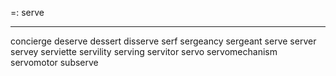 =: serve

---
concierge
deserve
dessert
disserve
serf
sergeancy
sergeant
serve
server
servey
serviette
servility
serving
servitor
servo
servomechanism
servomotor
subserve
